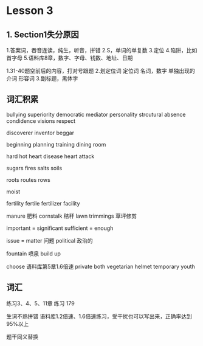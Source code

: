 # Lesson 3


## 1. Section1失分原因

1.答案词，吞音连读，纯生，听音，拼错
2.S，单词的单复数
3.定位
4.陷阱，比如首字母
5.语料库8章，数字、字母、钱数、地址、日期

1.31-40题空前后的内容，打对号跟题
2.划定位词
定位词
名词，数字
单独出现的介词
形容词
3.副标题，黑体字


## 词汇积累

bullying
superiority
democratic
mediator
personality
strcutural
absence
condidence
visions
respect

discoverer
inventor
beggar

beginning
planning
training
dining room

hard
hot
heart disease
heart attack

sugars
fires
salts
soils

roots
routes
rows

moist

fertility
fertile
fertilizer
facility

manure  肥料
cornstalk 秸秆
lawn trimmings  草坪修剪

important = significant
sufficient = enough

issue = matter 问题
political 政治的

fountain 喷泉
build up

choose  语料库第5章1.6倍速
private
both
vegetarian
helmet
temporary
youth


## 词汇

练习3、4、5、11章
练习 179

生词不熟拼错
语料库1.2倍速、1.6倍速练习，受干扰也可以写出来，正确率达到95%以上

题干同义替换
